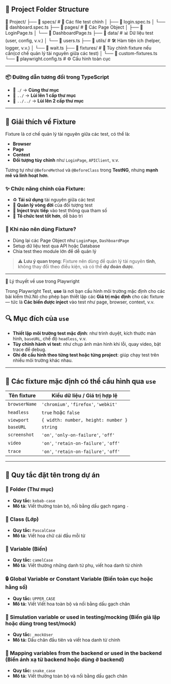 ## 📁 Project Folder Structure
📁 Project/
├── 📂 specs/                  # 🧪 Các file test chính
│   ├── 📄 login.spec.ts
│   └── 📄 dashboard.spec.ts
├── 📂 pages/                  # 📘 Các Page Object
│   ├── 📄 LoginPage.ts
│   └── 📄 DashboardPage.ts
├── 📂 data/                   # 📊 Dữ liệu test (user, config, v.v.)
│   └── 📄 users.ts
├── 📂 utils/                  # 🛠️ Hàm tiện ích (helper, logger, v.v.)
│   └── 📄 wait.ts
├── 📂 fixtures/               # 🔧 Tùy chỉnh fixture nếu cần(cơ chế quản lý tài nguyên giữa các test)
│   └── 📄 custom-fixtures.ts
└── 📄 playwright.config.ts    # ⚙️ Cấu hình toàn cục

---

### 📦 Đường dẫn tương đối trong TypeScript

- 📄 `./` → **Cùng thư mục**
- 📁 `../` → **Lùi lên 1 cấp thư mục**
- 📂 `../../` → **Lùi lên 2 cấp thư mục**


---

## 🔧 Giải thích về Fixture

Fixture là cơ chế quản lý tài nguyên giữa các test, có thể là:

- **Browser**
- **Page**
- **Context**
- **Đối tượng tùy chỉnh** như `LoginPage`, `APIClient`, v.v.

Tương tự như `@BeforeMethod` và `@BeforeClass` trong **TestNG**, nhưng **mạnh mẽ và linh hoạt hơn**.

### ✨ Chức năng chính của Fixture:

- ♻️ **Tái sử dụng** tài nguyên giữa các test
- 🔄 **Quản lý vòng đời** của đối tượng test
- 💉 **Inject trực tiếp** vào test thông qua tham số
- 🧩 **Tổ chức test tốt hơn**, dễ bảo trì

### 📌 Khi nào nên dùng Fixture?

- Dùng lại các Page Object như `LoginPage`, `DashboardPage`
- Setup dữ liệu test qua API hoặc Database
- Chia test theo module lớn để dễ quản lý

> ⚠️ **Lưu ý quan trọng**: Fixture nên dùng để quản lý tài nguyên **tĩnh**, không thay đổi theo điều kiện, và có thể **dự đoán được**.

---

🧠 Lý thuyết về use trong Playwright

Trong Playwright Test, **use** là nơi bạn cấu hình môi trường mặc định cho các bài kiểm thử.Nó cho phép bạn thiết lập các **Giá trị mặc định** cho các fixture — tức là **Các biến được inject** vào test như page, browser, context, v.v.

## 🔍 Mục đích của `use`

- **Thiết lập môi trường test mặc định**: như trình duyệt, kích thước màn hình, `baseURL`, chế độ `headless`, v.v.
- **Tùy chỉnh hành vi test**: như chụp ảnh màn hình khi lỗi, quay video, bật trace để debug.
- **Ghi đè cấu hình theo từng test hoặc từng project**: giúp chạy test trên nhiều môi trường khác nhau.

---

## 🧩 Các fixture mặc định có thể cấu hình qua `use`

| Tên fixture     | Kiểu dữ liệu / Giá trị hợp lệ           |
|-----------------|-----------------------------------------|
| `browserName`   | `'chromium'`, `'firefox'`, `'webkit'`   |
| `headless`      | `true` hoặc `false`                     |
| `viewport`      | `{ width: number, height: number }`     |
| `baseURL`       | `string`                                |
| `screenshot`    | `'on'`, `'only-on-failure'`, `'off'`    |
| `video`         | `'on'`, `'retain-on-failure'`, `'off'`  |
| `trace`         | `'on'`, `'retain-on-failure'`, `'off'`  |

---

## 🧠 Quy tắc đặt tên trong dự án

### 📁 Folder (Thư mục)
- **Quy tắc:** `kebab-case`
- **Mô tả:** Viết thường toàn bộ, nối bằng dấu gạch ngang `-`

### 🧱 Class (Lớp)
- **Quy tắc:** `PascalCase`
- **Mô tả:** Viết hoa chữ cái đầu mỗi từ

### 🧮 Variable (Biến)
- **Quy tắc:** `camelCase`
- **Mô tả:** Viết thường những danh từ phụ, viết hoa danh từ chính

### 🔒 Global Variable or Constant Variable (Biến toàn cục hoặc hằng số)
- **Quy tắc:** `UPPER_CASE`
- **Mô tả:** Viết Viết hoa toàn bộ và nối bằng dấu gạch chân

### 🧪 Simulation variable or used in testing/mocking (Biến giả lập hoặc dùng trong test/mock)
- **Quy tắc:** `_mockUser`
- **Mô tả:** Dấu chân đầu tiên và viết hoa danh từ chính

### 🔁 Mapping variables from the backend or used in the backend (Biến ánh xạ từ backend hoặc dùng ở backend)
- **Quy tắc:** `snake_case`
- **Mô tả:** Viết thường toàn bộ và nối bằng dấu gạch chân